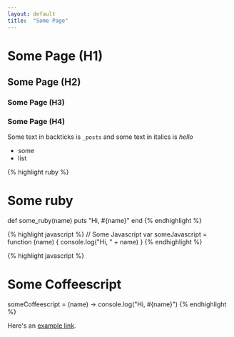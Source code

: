 ```yaml
---
layout: default
title:  "Some Page"
---
```


# Some Page (H1)
## Some Page (H2)
### Some Page (H3)
### Some Page (H4)

Some text in backticks is `_posts` and some text in italics is _hello_ 

- some
- list

{% highlight ruby %}
# Some ruby
def some_ruby(name)
  puts "Hi, #{name}"
end
{% endhighlight %}

{% highlight javascript %}
// Some Javascript
var someJavascript = function (name) {
  console.log("Hi, " + name)
}
{% endhighlight %}

{% highlight javascript %}
# Some Coffeescript
someCoffeescript = (name) ->
  console.log("Hi, #{name}")
{% endhighlight %}

Here's an [example link][link].

[link]:    http://example.com

